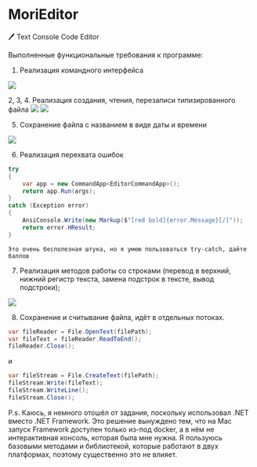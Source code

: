 # MoriEditor
🖊️ Text Console Code Editor


Выполненные функциональные требования к программе:
1. Реализация командного интерфейса
<img src="https://user-images.githubusercontent.com/66907532/168474965-76b8d84e-a184-4b94-a659-5a6fd49310cf.png"/>

2, 3, 4. Реализация создания, чтения, перезаписи типизированного файла
<img src="https://user-images.githubusercontent.com/66907532/168475011-77c0c0b4-cc52-4d73-a977-4f902de8a1bf.png"/>
<img src="https://user-images.githubusercontent.com/66907532/168475113-f922ffcf-0108-40c9-b933-4a73a2da0d58.png"/>

5. Сохранение файла с названием в виде даты и времени
<img src="https://user-images.githubusercontent.com/66907532/168475650-3c1a2cb4-9d89-4298-b692-4877aed6f433.png"/>

6. Реализация перехвата ошибок

```csharp
try
{
    var app = new CommandApp<EditorCommandApp>();
    return app.Run(args);
}
catch (Exception error)
{
    AnsiConsole.Write(new Markup($"[red bold]{error.Message}[/]"));
    return error.HResult;
}
```
```
Это очень бесполезная штука, но я умею пользоваться try-catch, дайте баллов
```



7. Реализация методов работы со строками (перевод в верхний, нижний регистр текста, замена подстрок в тексте, вывод подстроки);
<img src="https://user-images.githubusercontent.com/66907532/168475943-b3854034-d665-48a9-89df-58d09ab2b57a.png"/>

8. Сохранение и считывание файла, идёт в отдельных потоках.
```csharp
var fileReader = File.OpenText(filePath);
var fileText = fileReader.ReadToEnd();
fileReader.Close();
```
и
```csharp
var fileStream = File.CreateText(filePath);
fileStream.Write(fileText);
fileStream.WriteLine();
fileStream.Close();
```


P.s. Каюсь, я немного отошёл от задания, поскольку использовал .NET вместо .NET Framework. Это решение вынуждено тем, что на Mac запуск Framework доступен только из-под docker, а в нём не интерактивная консоль, которая была мне нужна. Я пользуюсь базовыми методами и библиотекой, которые работают в двух платформах, поэтому существенно это не влияет.
